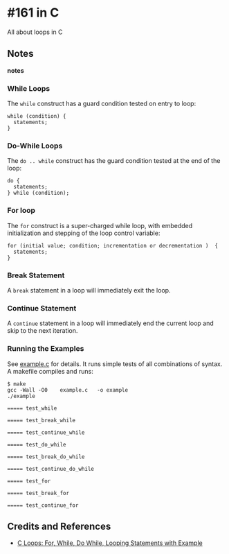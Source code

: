 # #161 in C

All about loops in C

## Notes

__notes__


### While Loops

The `while` construct has a guard condition tested on entry to loop:

```
while (condition) {
  statements;
}
```

### Do-While Loops

The `do .. while` construct has the guard condition tested at the end of the loop:

```
do {
  statements;
} while (condition);
````

### For loop

The `for` construct is a super-charged while loop, with embedded initialization and stepping of the loop control variable:

```
for (initial value; condition; incrementation or decrementation )  {
  statements;
}
```

### Break Statement

A `break` statement in a loop will immediately exit the loop.

### Continue Statement

A `continue` statement in a loop will immediately end the current loop and skip to the next iteration.

### Running the Examples

See [example.c](./example.c) for details. It runs simple tests of all combinations of syntax. A makefile compiles and runs:

```
$ make
gcc -Wall -O0    example.c   -o example
./example

===== test_while

===== test_break_while

===== test_continue_while

===== test_do_while

===== test_break_do_while

===== test_continue_do_while

===== test_for

===== test_break_for

===== test_continue_for
```

## Credits and References

* [C Loops: For, While, Do While, Looping Statements with Example](https://www.guru99.com/c-loop-statement.html)
